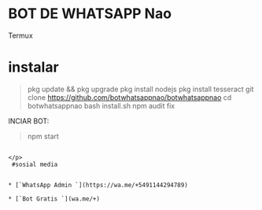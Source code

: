 # BOT DE WHATSAPP Nao
Termux

# instalar 


> pkg update && pkg upgrade 
> pkg install nodejs
> pkg install tesseract 
> git clone https://github.com/botwhatsappnao/botwhatsappnao
> cd botwhatsappnao
> bash install.sh
> npm audit fix

  INCIAR BOT:

> npm start
```

</p> 
 #sosial media


* [`WhatsApp Admin `](https://wa.me/+5491144294789)

* [`Bot Gratis `](wa.me/+)

